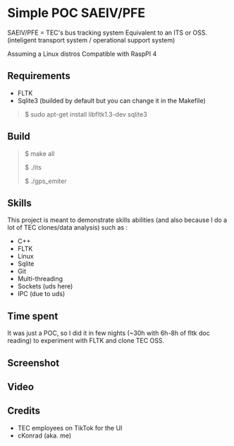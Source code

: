 # Simple POC SAEIV/PFE

SAEIV/PFE = TEC's bus tracking system
Equivalent to an ITS or OSS.
(inteligent transport system / operational support system)

Assuming a Linux distros
Compatible with RaspPI 4

## Requirements

- FLTK
- Sqlite3 (builded by default but you can change it in the Makefile)

> $ sudo apt-get install libfltk1.3-dev sqlite3

## Build

> $ make all
> 
> $ ./its
> 
> $ ./gps_emiter

## Skills

This project is meant to demonstrate skills abilities (and also because I do a lot of TEC clones/data analysis) such as :

- C++
- FLTK
- Linux
- Sqlite
- Git
- Multi-threading 
- Sockets (uds here)
- IPC (due to uds)

## Time spent

It was just a POC, so I did it in few nights (~30h with 6h-8h of fltk doc reading) to experiment with FLTK and clone TEC OSS.

## Screenshot

## Video

## Credits

- TEC employees on TikTok for the UI
- cKonrad (aka. me)